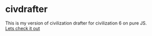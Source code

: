 # civdrafter  
This is my version of civilization drafter for civilization 6 on pure JS.  
[Lets check it out](https://timy78.github.io/civdrafter/)   
